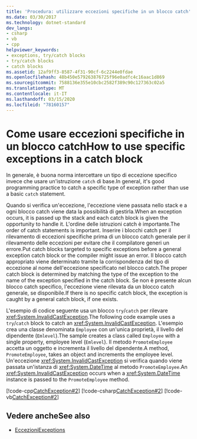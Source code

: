 ```yaml
---
title: 'Procedura: utilizzare eccezioni specifiche in un blocco catch'
ms.date: 03/30/2017
ms.technology: dotnet-standard
dev_langs:
- csharp
- vb
- cpp
helpviewer_keywords:
- exceptions, try/catch blocks
- try/catch blocks
- catch blocks
ms.assetid: 12af9ff3-8587-4f31-90cf-6c2244e0fdae
ms.openlocfilehash: 48b450e579263876725f96e0adfc4c16aac1d869
ms.sourcegitcommit: 7588136e355e10cbc2582f389c90c127363c02a5
ms.translationtype: MT
ms.contentlocale: it-IT
ms.lasthandoff: 03/15/2020
ms.locfileid: "78160157"
---
```

# <a name="how-to-use-specific-exceptions-in-a-catch-block"></a><span data-ttu-id="38676-102">Come usare eccezioni specifiche in un blocco catch</span><span class="sxs-lookup"><span data-stu-id="38676-102">How to use specific exceptions in a catch block</span></span>

<span data-ttu-id="38676-103">In generale, è buona norma intercettare un tipo di eccezione specifico invece che usare un'istruzione `catch` di base.</span><span class="sxs-lookup"><span data-stu-id="38676-103">In general, it's good programming practice to catch a specific type of exception rather than use a basic `catch` statement.</span></span>

<span data-ttu-id="38676-104">Quando si verifica un'eccezione, l'eccezione viene passata nello stack e a ogni blocco catch viene data la possibilità di gestirla.</span><span class="sxs-lookup"><span data-stu-id="38676-104">When an exception occurs, it is passed up the stack and each catch block is given the opportunity to handle it.</span></span> <span data-ttu-id="38676-105">L'ordine delle istruzioni catch è importante.</span><span class="sxs-lookup"><span data-stu-id="38676-105">The order of catch statements is important.</span></span> <span data-ttu-id="38676-106">Inserire i blocchi catch per il rilevamento di eccezioni specifiche prima di un blocco catch generale per il rilevamento delle eccezioni per evitare che il compilatore generi un errore.</span><span class="sxs-lookup"><span data-stu-id="38676-106">Put catch blocks targeted to specific exceptions before a general exception catch block or the compiler might issue an error.</span></span> <span data-ttu-id="38676-107">Il blocco catch appropriato viene determinato tramite la corrispondenza del tipo di eccezione al nome dell'eccezione specificato nel blocco catch.</span><span class="sxs-lookup"><span data-stu-id="38676-107">The proper catch block is determined by matching the type of the exception to the name of the exception specified in the catch block.</span></span> <span data-ttu-id="38676-108">Se non è presente alcun blocco catch specifico, l'eccezione viene rilevata da un blocco catch generale, se disponibile.</span><span class="sxs-lookup"><span data-stu-id="38676-108">If there is no specific catch block, the exception is caught by a general catch block, if one exists.</span></span>

<span data-ttu-id="38676-109">L'esempio di codice seguente usa un blocco `try`/`catch` per rilevare <xref:System.InvalidCastException>.</span><span class="sxs-lookup"><span data-stu-id="38676-109">The following code example uses a `try`/`catch` block to catch an <xref:System.InvalidCastException>.</span></span> <span data-ttu-id="38676-110">L'esempio crea una classe denominata `Employee` con un'unica proprietà, il livello del dipendente (`Emlevel`).</span><span class="sxs-lookup"><span data-stu-id="38676-110">The sample creates a class called `Employee` with a single property, employee level (`Emlevel`).</span></span> <span data-ttu-id="38676-111">Il metodo `PromoteEmployee` accetta un oggetto e incrementa il livello del dipendente.</span><span class="sxs-lookup"><span data-stu-id="38676-111">A method, `PromoteEmployee`, takes an object and increments the employee level.</span></span> <span data-ttu-id="38676-112">Un'eccezione <xref:System.InvalidCastException> si verifica quando viene passata un'istanza di <xref:System.DateTime> al metodo `PromoteEmployee`.</span><span class="sxs-lookup"><span data-stu-id="38676-112">An <xref:System.InvalidCastException> occurs when a <xref:System.DateTime> instance is passed to the `PromoteEmployee` method.</span></span>

[!code-cpp[CatchException#2](../../../samples/snippets/cpp/VS_Snippets_CLR/CatchException/CPP/catchexception1.cpp#2)]
[!code-csharp[CatchException#2](../../../samples/snippets/csharp/VS_Snippets_CLR/CatchException/CS/catchexception1.cs#2)]
[!code-vb[CatchException#2](../../../samples/snippets/visualbasic/VS_Snippets_CLR/CatchException/VB/catchexception1.vb#2)]

## <a name="see-also"></a><span data-ttu-id="38676-113">Vedere anche</span><span class="sxs-lookup"><span data-stu-id="38676-113">See also</span></span>

- [<span data-ttu-id="38676-114">Eccezioni</span><span class="sxs-lookup"><span data-stu-id="38676-114">Exceptions</span></span>](index.md)
